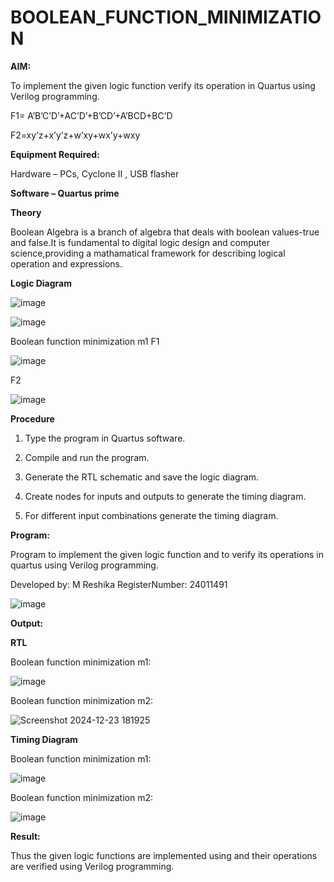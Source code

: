 # BOOLEAN_FUNCTION_MINIMIZATION

**AIM:**

To implement the given logic function verify its operation in Quartus using Verilog programming.

F1= A’B’C’D’+AC’D’+B’CD’+A’BCD+BC’D 

F2=xy’z+x’y’z+w’xy+wx’y+wxy

**Equipment Required:**

Hardware – PCs, Cyclone II , USB flasher

**Software – Quartus prime**

**Theory**

Boolean Algebra is a branch of algebra that deals with boolean values-true and false.It is
fundamental to digital logic design and computer science,providing a mathamatical
framework for describing logical operation and expressions.

**Logic Diagram**

![image](https://github.com/user-attachments/assets/2a488c7b-a516-4c67-98b1-c7b08ebccaa7)

![image](https://github.com/user-attachments/assets/06ecfc84-a6de-47e9-9b96-c438b38321bb)

Boolean function minimization m1
F1

![image](https://github.com/user-attachments/assets/7187d16f-da44-43dc-9333-fcb2c0292948)

 F2
 
 ![image](https://github.com/user-attachments/assets/f08292f0-ee59-479b-8fdf-3bb85502ed0c)


**Procedure**

1.	Type the program in Quartus software.

2.	Compile and run the program.

3.	Generate the RTL schematic and save the logic diagram.

4.	Create nodes for inputs and outputs to generate the timing diagram.

5.	For different input combinations generate the timing diagram.


**Program:**

Program to implement the given logic function and to verify its operations in quartus using Verilog programming. 

Developed by: M Reshika RegisterNumber: 24011491

![image](https://github.com/user-attachments/assets/9067a303-1162-40f3-ab2d-342d843df535)

**Output:**

**RTL**

Boolean function minimization m1:

![image](https://github.com/user-attachments/assets/950f37eb-78ad-405e-968e-048f7e2dd018)

Boolean function minimization m2:

 ![Screenshot 2024-12-23 181925](https://github.com/user-attachments/assets/618bae77-3aba-4369-af53-150a25047732)


**Timing Diagram**

Boolean function minimization m1:

![image](https://github.com/user-attachments/assets/868af46b-a4c1-4faf-a927-c290a6ecb79c)

Boolean function minimization m2:

![image](https://github.com/user-attachments/assets/556cbca6-b4b9-4b2f-a635-7f6c6c730084)


**Result:**

Thus the given logic functions are implemented using and their operations are verified using Verilog programming.

